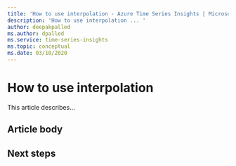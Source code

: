 ```yaml
---
title: 'How to use interpolation - Azure Time Series Insights | Microsoft Docs'
description: 'How to use interpolation ... '
author: deepakpalled
ms.author: dpalled
ms.service: time-series-insights
ms.topic: conceptual
ms.date: 03/10/2020
---
```


# How to use interpolation

This article describes...

## Article body

## Next steps

<!-- [link](URL) -->

<!-- [link](URL) -->
